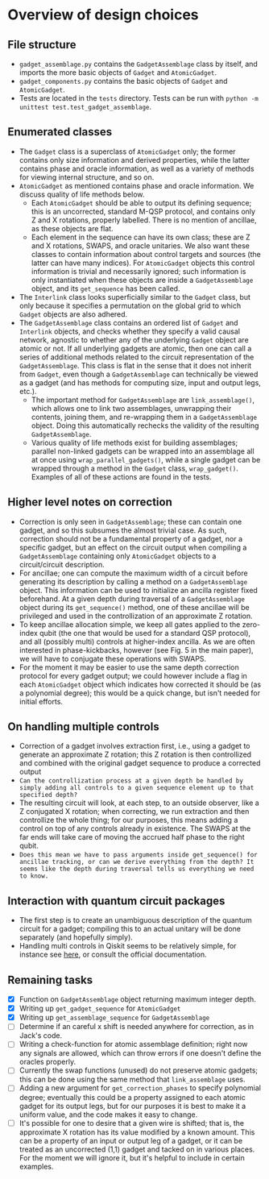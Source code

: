 # Overview of design choices

## File structure
- `gadget_assemblage.py` contains the `GadgetAssemblage` class by itself, and imports the more basic objects of `Gadget` and `AtomicGadget`.
- `gadget_components.py` contains the basic objects of `Gadget` and `AtomicGadget`.
- Tests are located in the `tests` directory. Tests can be run with `python -m unittest test.test_gadget_assemblage`.

## Enumerated classes
- The `Gadget` class is a superclass of `AtomicGadget` only; the former contains only size information and derived properties, while the latter contains phase and oracle information, as well as a variety of methods for viewing internal structure, and so on.
- `AtomicGadget` as mentioned contains phase and oracle information. We discuss quality of life methods below.
	- Each `AtomicGadget` should be able to output its defining sequence; this is an uncorrected, standard M-QSP protocol, and contains only Z and X rotations, properly labelled. There is no mention of ancillae, as these objects are flat.
	- Each element in the sequence can have its own class; these are Z and X rotations, SWAPS, and oracle unitaries. We also want these classes to contain information about control targets and sources (the latter can have many indices). For `AtomicGadget` objects this control information is trivial and necessarily ignored; such information is only instantiated when these objects are inside a `GadgetAssemblage` object, and its `get_sequence` has been called.
- The `Interlink` class looks superficially similar to the `Gadget` class, but only because it specifies a permutation on the global grid to which `Gadget` objects are also adhered.
- The `GadgetAssemblage` class contains an ordered list of `Gadget` and `Interlink` objects, and checks whether they specify a valid causal network, agnostic to whether any of the underlying `Gadget` object are atomic or not. If all underlying gadgets are atomic, then one can call a series of additional methods related to the circuit representation of the `GadgetAssemblage`. This class is flat in the sense that it does not inherit from `Gadget`, even though a `GadgetAssemblage` can technically be viewed as a gadget (and has methods for computing size, input and output legs, etc.).
	- The important method for `GadgetAssemblage` are `link_assemblage()`, which allows one to link two assemblages, unwrapping their contents, joining them, and re-wrapping them in a `GadgetAssemblage` object. Doing this automatically rechecks the validity of the resulting `GadgetAssemblage`.
	- Various quality of life methods exist for building assemblages; parallel non-linked gadgets can be wrapped into an assemblage all at once using `wrap_parallel_gadgets()`, while a single gadget can be wrapped through a method in the `Gadget` class, `wrap_gadget()`. Examples of all of these actions are found in the tests.

## Higher level notes on correction
- Correction is only seen in `GadgetAssemblage`; these can contain one gadget, and so this subsumes the almost trivial case. As such, correction should not be a fundamental property of a gadget, nor a specific gadget, but an effect on the circuit output when compiling a `GadgetAssemblage` containing only `AtomicGadget` objects to a circuit/circuit description.
- For ancillae; one can compute the maximum width of a circuit before generating its description by calling a method on a `GadgetAssemblage` object. This information can be used to initialize an ancilla register fixed beforehand. At a given depth during traversal of a `GadgetAssemblage` object during its `get_sequence()` method, one of these ancillae will be privileged and used in the controllization of an approximate Z rotation.
- To keep ancillae allocation simple, we keep all gates applied to the zero-index qubit (the one that would be used for a standard QSP protocol), and all (possibly multi) controls at higher-index ancilla. As we are often interested in phase-kickbacks, however (see Fig. 5 in the main paper), we will have to conjugate these operations with SWAPS.
- For the moment it may be easier to use the same depth correction protocol for every gadget output; we could however include a flag in each `AtomicGadget` object which indicates how corrected it should be (as a polynomial degree); this would be a quick change, but isn't needed for initial efforts.

## On handling multiple controls
- Correction of a gadget involves extraction first, i.e., using a gadget to generate an approximate Z rotation; this Z rotation is then controllized and combined with the original gadget sequence to produce a corrected output
- `Can the controllization process at a given depth be handled by simply adding all controls to a given sequence element up to that specified depth?`
- The resulting circuit will look, at each step, to an outside observer, like a Z conjugated X rotation; when correcting, we run extraction and then controllize the whole thing; for our purposes, this means adding a control on top of any controls already in existence. The SWAPS at the far ends will take care of moving the accrued half phase to the right qubit.
- `Does this mean we have to pass arguments inside get_sequence() for ancillae tracking, or can we derive everything from the depth? It seems like the depth during traversal tells us everything we need to know.`

## Interaction with quantum circuit packages
- The first step is to create an unambiguous description of the quantum circuit for a gadget; compiling this to an actual unitary will be done separately (and hopefully simply).
- Handling multi controls in Qiskit seems to be relatively simple, for instance see [here](https://quantumcomputing.stackexchange.com/questions/11932/how-to-make-circuit-for-n-control-z-gate-i-e-c3z), or consult the official documentation.

## Remaining tasks
- [x] Function on `GadgetAssemblage` object returning maximum integer depth.
- [x] Writing up `get_gadget_sequence` for `AtomicGadget`
- [x] Writing up `get_assemblage_sequence` for `GadgetAssemblage`
- [ ] Determine if an careful x shift is needed anywhere for correction, as in Jack's code.
- [ ] Writing a check-function for atomic assemblage definition; right now any signals are allowed, which can throw errors if one doesn't define the oracles properly.
- [ ] Currently the swap functions (unused) do not preserve atomic gadgets; this can be done using the same method that `link_assemblage` uses. 
- [ ] Adding a new argument for `get_correction_phases` to specify polynomial degree; eventually this could be a property assigned to each atomic gadget for its output legs, but for our purposes it is best to make it a uniform value, and the code makes it easy to change.
- [ ] It's possible for one to desire that a given wire is shifted; that is, the approximate X rotation has its value modified by a known amount. This can be a property of an input or output leg of a gadget, or it can be treated as an uncorrected (1,1) gadget and tacked on in various places. For the moment we will ignore it, but it's helpful to include in certain examples.
